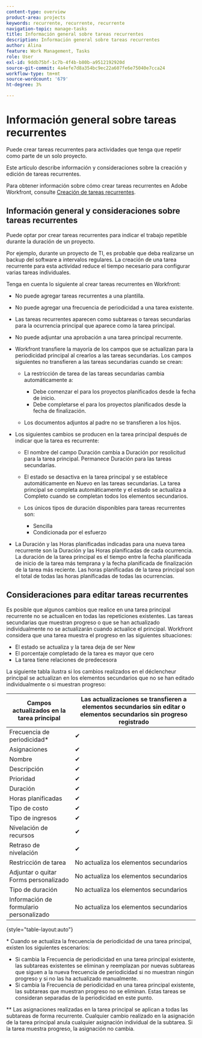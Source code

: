 ```yaml
---
content-type: overview
product-area: projects
keywords: recurrente, recurrente, recurrente
navigation-topic: manage-tasks
title: Información general sobre tareas recurrentes
description: Información general sobre tareas recurrentes
author: Alina
feature: Work Management, Tasks
role: User
exl-id: 9ddb75bf-1c7b-4f4b-b80b-a9512192920d
source-git-commit: 4a4efe7d8a354bc9ec22a607fe6e75040e7cca24
workflow-type: tm+mt
source-wordcount: '679'
ht-degree: 3%

---
```


# Información general sobre tareas recurrentes

<!--
<div data-mc-conditions="QuicksilverOrClassic.Draft mode">
<p>(NOTE: DO NOT DO NOT EDIT OR CHANGE!!! linked to the NWE UI, this is not linked to classic - direct links:</p>
<p>https://one.workfront.com/s/csh?context=2288&pubname=workfront-classic</p>
<p>https://one.workfront.com/s/csh?context=2288&pubname=the-new-workfront-experience >> this)</p>
</div>
-->

Puede crear tareas recurrentes para actividades que tenga que repetir como parte de un solo proyecto.

Este artículo describe información y consideraciones sobre la creación y edición de tareas recurrentes.

Para obtener información sobre cómo crear tareas recurrentes en Adobe Workfront, consulte [Creación de tareas recurrentes](../../../manage-work/tasks/create-tasks/create-recurring-tasks.md).

## Información general y consideraciones sobre tareas recurrentes

Puede optar por crear tareas recurrentes para indicar el trabajo repetible durante la duración de un proyecto.

Por ejemplo, durante un proyecto de TI, es probable que deba realizarse un backup del software a intervalos regulares. La creación de una tarea recurrente para esta actividad reduce el tiempo necesario para configurar varias tareas individuales.

Tenga en cuenta lo siguiente al crear tareas recurrentes en Workfront:

* No puede agregar tareas recurrentes a una plantilla.
* No puede agregar una frecuencia de periodicidad a una tarea existente.
* Las tareas recurrentes aparecen como subtareas o tareas secundarias para la ocurrencia principal que aparece como la tarea principal.
* No puede adjuntar una aprobación a una tarea principal recurrente.
* Workfront transfiere la mayoría de los campos que se actualizan para la periodicidad principal al crearlos a las tareas secundarias. Los campos siguientes no transfieren a las tareas secundarias cuando se crean:

   * La restricción de tarea de las tareas secundarias cambia automáticamente a:

      * Debe comenzar el para los proyectos planificados desde la fecha de inicio.
      * Debe completarse el para los proyectos planificados desde la fecha de finalización.

   * Los documentos adjuntos al padre no se transfieren a los hijos.

* Los siguientes cambios se producen en la tarea principal después de indicar que la tarea es recurrente:

   * El nombre del campo Duración cambia a Duración por resolicitud para la tarea principal. Permanece Duración para las tareas secundarias.
   * El estado se desactiva en la tarea principal y se establece automáticamente en Nuevo en las tareas secundarias. La tarea principal se completa automáticamente y el estado se actualiza a Completo cuando se completan todos los elementos secundarios.
   * Los únicos tipos de duración disponibles para tareas recurrentes son:

      * Sencilla
      * Condicionada por el esfuerzo
* La Duración y las Horas planificadas indicadas para una nueva tarea recurrente son la Duración y las Horas planificadas de cada ocurrencia. La duración de la tarea principal es el tiempo entre la fecha planificada de inicio de la tarea más temprana y la fecha planificada de finalización de la tarea más reciente. Las horas planificadas de la tarea principal son el total de todas las horas planificadas de todas las ocurrencias.

## Consideraciones para editar tareas recurrentes

Es posible que algunos cambios que realice en una tarea principal recurrente no se actualicen en todas las repeticiones existentes. Las tareas secundarias que muestran progreso o que se han actualizado individualmente no se actualizarán cuando actualice el principal. Workfront considera que una tarea muestra el progreso en las siguientes situaciones:

* El estado se actualiza y la tarea deja de ser New
* El porcentaje completado de la tarea es mayor que cero
* La tarea tiene relaciones de predecesora

La siguiente tabla ilustra si los cambios realizados en el déclencheur principal se actualizan en los elementos secundarios que no se han editado individualmente o si muestran progreso:

| Campos actualizados en la tarea principal | Las actualizaciones se transfieren a elementos secundarios sin editar o elementos secundarios sin progreso registrado |
|---|---|
| Frecuencia de periodicidad* | ✔ |
| Asignaciones | ✔ |
| Nombre | ✔ |
| Descripción | ✔ |
| Prioridad | ✔ |
| Duración | ✔ |
| Horas planificadas | ✔ |
| Tipo de costo | ✔ |
| Tipo de ingresos | ✔ |
| Nivelación de recursos | ✔ |
| Retraso de nivelación | ✔ |
| Restricción de tarea | No actualiza los elementos secundarios |
| Adjuntar o quitar Forms personalizado | No actualiza los elementos secundarios |
| Tipo de duración | No actualiza los elementos secundarios |
| Información de formulario personalizado | No actualiza los elementos secundarios |

{style="table-layout:auto"}

&#42; Cuando se actualiza la frecuencia de periodicidad de una tarea principal, existen los siguientes escenarios:

* Si cambia la Frecuencia de periodicidad en una tarea principal existente, las subtareas existentes se eliminan y reemplazan por nuevas subtareas que siguen a la nueva frecuencia de periodicidad si no muestran ningún progreso y si no las ha actualizado manualmente.
* Si cambia la Frecuencia de periodicidad en una tarea principal existente, las subtareas que muestran progreso no se eliminan. Estas tareas se consideran separadas de la periodicidad en este punto.

&#42;&#42; Las asignaciones realizadas en la tarea principal se aplican a todas las subtareas de forma recurrente. Cualquier cambio realizado en la asignación de la tarea principal anula cualquier asignación individual de la subtarea. Si la tarea muestra progreso, la asignación no cambia.

 
